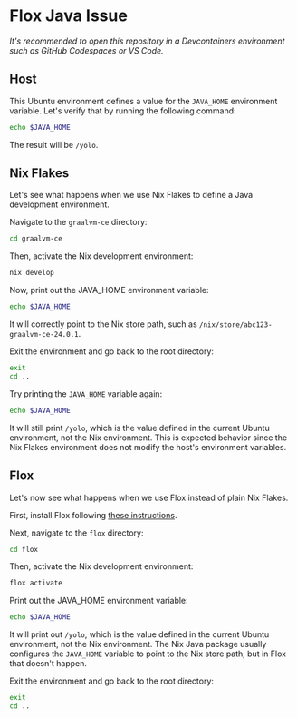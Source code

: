 # Flox Java Issue

_It's recommended to open this repository in a Devcontainers environment such as GitHub Codespaces or VS Code._

## Host

This Ubuntu environment defines a value for the `JAVA_HOME` environment variable. Let's verify that by running the following command:

```bash
echo $JAVA_HOME
```

The result will be `/yolo`.

## Nix Flakes

Let's see what happens when we use Nix Flakes to define a Java development environment.

Navigate to the `graalvm-ce` directory:

```bash
cd graalvm-ce
```

Then, activate the Nix development environment:

```bash
nix develop
```

Now, print out the JAVA_HOME environment variable:

```bash
echo $JAVA_HOME
```

It will correctly point to the Nix store path, such as `/nix/store/abc123-graalvm-ce-24.0.1`.

Exit the environment and go back to the root directory:

```bash
exit
cd ..
```

Try printing the `JAVA_HOME` variable again:

```bash
echo $JAVA_HOME
```

It will still print `/yolo`, which is the value defined in the current Ubuntu environment, not the Nix environment. This is expected behavior since the Nix Flakes environment does not modify the host's environment variables.

## Flox

Let's now see what happens when we use Flox instead of plain Nix Flakes.

First, install Flox following [these instructions](https://flox.dev/docs/install-flox/install/#__tabbed_1_3).

Next, navigate to the `flox` directory:

```bash
cd flox
```

Then, activate the Nix development environment:

```bash
flox activate
```

Print out the JAVA_HOME environment variable:

```bash
echo $JAVA_HOME
```

It will print out `/yolo`, which is the value defined in the current Ubuntu environment, not the Nix environment. The Nix Java package usually configures the `JAVA_HOME` variable to point to the Nix store path, but in Flox that doesn't happen.

Exit the environment and go back to the root directory:

```bash
exit
cd ..
```
